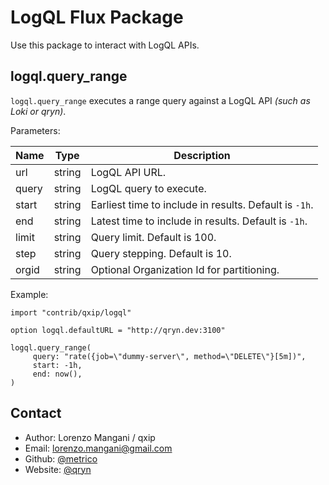 # LogQL Flux Package

Use this package to interact with LogQL APIs.

## logql.query_range

`logql.query_range` executes a range query against a LogQL API _(such as Loki or qryn)_. 

Parameters:

| Name | Type | Description |
| ---- | ---- | ----------- |
| url | string | LogQL API URL. |
| query | string | LogQL query to execute. |
| start | string | Earliest time to include in results. Default is `-1h`. |
| end | string | Latest time to include in results. Default is `-1h`. |
| limit  | string | Query limit. Default is 100. |
| step  | string | Query stepping. Default is 10. |
| orgid  | string | Optional Organization Id for partitioning. |

Example:

```
import "contrib/qxip/logql"

option logql.defaultURL = "http://qryn.dev:3100"

logql.query_range(
     query: "rate({job=\"dummy-server\", method=\"DELETE\"}[5m])",
     start: -1h,
     end: now(),
)
```


## Contact

- Author: Lorenzo Mangani / qxip 
- Email: lorenzo.mangani@gmail.com
- Github: [@metrico](https://github.com/metrico)
- Website: [@qryn](https://qryn.dev)
